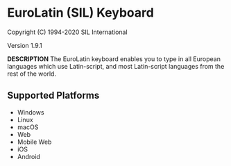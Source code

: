 EuroLatin (SIL) Keyboard
=====================

Copyright (C) 1994-2020 SIL International

Version 1.9.1

__DESCRIPTION__
The EuroLatin keyboard enables you to type in all European languages which use Latin-script, and most Latin-script languages from the rest of the world.

Supported Platforms
-------------------
 * Windows
 * Linux
 * macOS
 * Web
 * Mobile Web
 * iOS
 * Android
